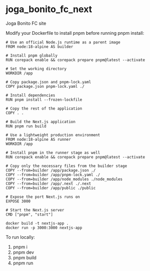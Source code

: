 # joga_bonito_fc_next
Joga Bonito FC site

Modify your Dockerfile to install pnpm before running pnpm install:
```
# Use an official Node.js runtime as a parent image
FROM node:18-alpine AS builder

# Install pnpm globally
RUN corepack enable && corepack prepare pnpm@latest --activate

# Set the working directory
WORKDIR /app

# Copy package.json and pnpm-lock.yaml
COPY package.json pnpm-lock.yaml ./

# Install dependencies
RUN pnpm install --frozen-lockfile

# Copy the rest of the application
COPY . .

# Build the Next.js application
RUN pnpm run build

# Use a lightweight production environment
FROM node:18-alpine AS runner
WORKDIR /app

# Install pnpm in the runner stage as well
RUN corepack enable && corepack prepare pnpm@latest --activate

# Copy only the necessary files from the builder stage
COPY --from=builder /app/package.json ./
COPY --from=builder /app/pnpm-lock.yaml ./
COPY --from=builder /app/node_modules ./node_modules
COPY --from=builder /app/.next ./.next
COPY --from=builder /app/public ./public

# Expose the port Next.js runs on
EXPOSE 3000

# Start the Next.js server
CMD ["pnpm", "start"]
```
```
docker build -t nextjs-app .
docker run -p 3000:3000 nextjs-app
```
To run locally:

1. pnpm i
2. pnpm dev
3. pnpm build
4. pnpm run
